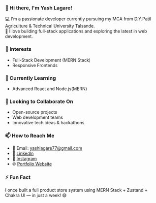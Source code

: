 ### 👋 Hi there, I'm Yash Lagare!

💻 I'm a passionate developer currently pursuing my MCA from D.Y.Patil Agriculture & Technical University Talsande.  
🚀 I love building full-stack applications and exploring the latest in web development.

### 👀 Interests
- Full-Stack Development (MERN Stack)
- Responsive Frontends

### 🌱 Currently Learning
- Advanced React and Node.js(MERN)

### 🤝 Looking to Collaborate On
- Open-source projects
- Web development teams
- Innovative tech ideas & hackathons

### 📫 How to Reach Me
- 📧 Email: yashlagare77@gmail.com  
- 💼 [LinkedIn](https://www.linkedin.com/in/yash-lagare-814b37299)
- 💼 [Instagram](https://www.instagram.com/yashlagare/?hl=en ) 
- 🌐 [Portfolio Website](https://yashlagare.github.io/MyPortfolio/)

### ⚡ Fun Fact
I once built a full product store system using MERN Stack + Zustand + Chakra UI — in just a week! 😄  
